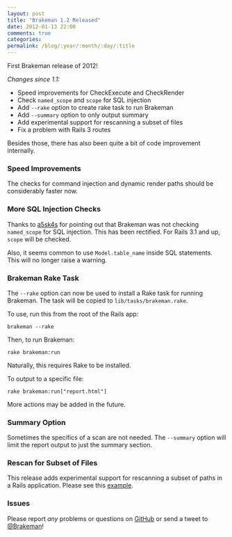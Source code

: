 ```yaml
---
layout: post
title: "Brakeman 1.2 Released"
date: 2012-01-13 22:00
comments: true
categories: 
permalink: /blog/:year/:month/:day/:title
---
```


First Brakeman release of 2012!

_Changes since 1.1:_

 * Speed improvements for CheckExecute and CheckRender
 * Check `named_scope` and `scope` for SQL injection
 * Add `--rake` option to create rake task to run Brakeman
 * Add `--summary` option to only output summary
 * Add experimental support for rescanning a subset of files
 * Fix a problem with Rails 3 routes

Besides those, there has also been quite a bit of code improvement internally.

### Speed Improvements

The checks for command injection and dynamic render paths should be considerably faster now.

### More SQL Injection Checks

Thanks to [a5sk4s](https://github.com/presidentbeef/brakeman/issues/30) for pointing out that Brakeman was not checking `named_scope` for SQL injection. This has been rectified. For Rails 3.1 and up, `scope` will be checked.

Also, it seems common to use `Model.table_name` inside SQL statements. This will no longer raise a warning.

### Brakeman Rake Task

The `--rake` option can now be used to install a Rake task for running Brakeman. The task will be copied to `lib/tasks/brakeman.rake`.

To use, run this from the root of the Rails app:

    brakeman --rake

Then, to run Brakeman:

    rake brakeman:run

Naturally, this requires Rake to be installed.

To output to a specific file:

    rake brakeman:run["report.html"]

More actions may be added in the future.

### Summary Option

Sometimes the specifics of a scan are not needed. The `--summary` option will limit the report output to just the summary section.

### Rescan for Subset of Files

This release adds experimental support for rescanning a subset of paths in a Rails application. Please see this [example](https://gist.github.com/1563286).

### Issues

Please report _any_ problems or questions on [GitHub](https://github.com/presidentbeef/brakeman/issues) or send a tweet to [@Brakeman](https://twitter.com/#!/brakemanscanner)!
